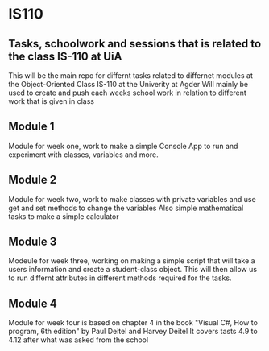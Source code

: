 # IS110
## Tasks, schoolwork and sessions that is related to the class IS-110 at UiA
This will be the main repo for differnt tasks related to differnet modules at the Object-Oriented Class IS-110 at the Univerity at Agder
Will mainly be used to create and push each weeks school work in relation to different work that is given in class

## Module 1
Module for week one, work to make a simple Console App to run and experiment with classes, variables and more. 

## Module 2
Module for week two, work to make classes with private variables and use get and set methods to change the variables
Also simple mathematical tasks to make a simple calculator

## Module 3
Modeule for week three, working on making a simple script that will take a users information and create a student-class object. 
This will then allow us to run differnt attributes in different methods required for the tasks. 

## Module 4
Module for week four is based on chapter 4 in the book "Visual C#, How to program, 6th edition" by Paul Deitel and Harvey Deitel
It covers tasts 4.9 to 4.12 after what was asked from the school